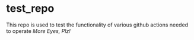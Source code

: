 # test_repo

This repo is used to test the functionality of various github actions
needed to operate *More Eyes, Plz!*
